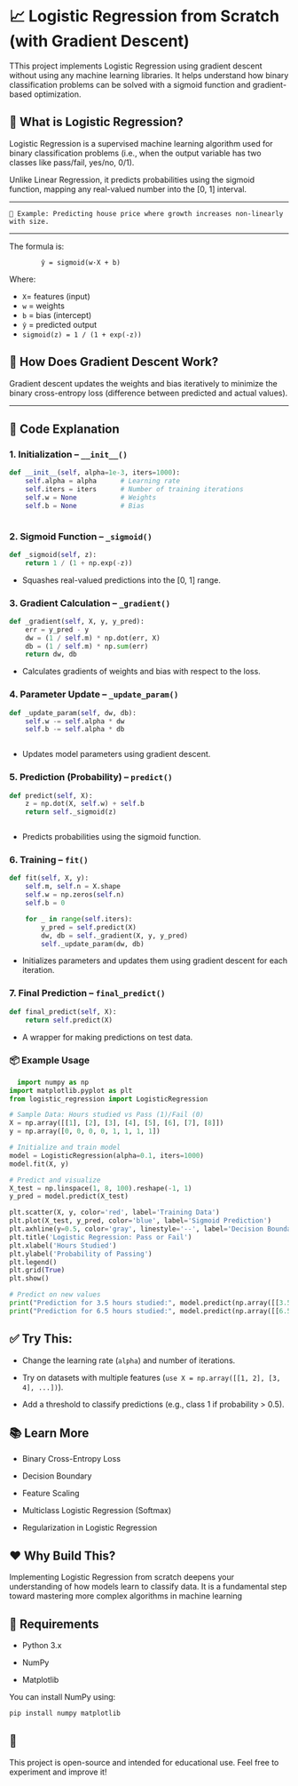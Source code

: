 
# 📈 Logistic Regression from Scratch (with Gradient Descent)

TThis project implements Logistic Regression using gradient descent without using any machine learning libraries. It helps understand how binary classification problems can be solved with a sigmoid function and gradient-based optimization.


## 🚀 What is Logistic Regression?

Logistic Regression is a supervised machine learning algorithm used for binary classification problems (i.e., when the output variable has two classes like pass/fail, yes/no, 0/1).

Unlike Linear Regression, it predicts probabilities using the sigmoid function, mapping any real-valued number into the [0, 1] interval.

---
    🎯 Example: Predicting house price where growth increases non-linearly with size.

---

The formula is:

            ŷ = sigmoid(w·X + b)


Where:

- `X`= features (input)
- `w` = weights 
- `b` = bias (intercept)
- `ŷ` = predicted output
- `sigmoid(z) = 1 / (1 + exp(-z))`

## 🧠 How Does Gradient Descent Work?

Gradient descent updates the weights and bias iteratively to minimize the binary cross-entropy loss (difference between predicted and actual values).



---

## 🧾 Code Explanation

### 1. Initialization – `__init__()`

```python
def __init__(self, alpha=1e-3, iters=1000):
    self.alpha = alpha      # Learning rate
    self.iters = iters      # Number of training iterations
    self.w = None           # Weights
    self.b = None           # Bias



```

### 2. Sigmoid Function – `_sigmoid()`

```python
def _sigmoid(self, z):
    return 1 / (1 + np.exp(-z))


```

- Squashes real-valued predictions into the [0, 1] range.

### 3. Gradient Calculation – `_gradient()`

```python
def _gradient(self, X, y, y_pred):
    err = y_pred - y
    dw = (1 / self.m) * np.dot(err, X)
    db = (1 / self.m) * np.sum(err)
    return dw, db


```

- Calculates gradients of weights and bias with respect to the loss.

### 4. Parameter Update – `_update_param()`

```python
def _update_param(self, dw, db):
    self.w -= self.alpha * dw
    self.b -= self.alpha * db



```

- Updates model parameters using gradient descent.

### 5. Prediction (Probability) – `predict()`

```python
def predict(self, X):
    z = np.dot(X, self.w) + self.b
    return self._sigmoid(z)



```

- Predicts probabilities using the sigmoid function.

### 6. Training – `fit()`

```python
def fit(self, X, y):
    self.m, self.n = X.shape
    self.w = np.zeros(self.n)
    self.b = 0

    for _ in range(self.iters):
        y_pred = self.predict(X)
        dw, db = self._gradient(X, y, y_pred)
        self._update_param(dw, db)

```

- Initializes parameters and updates them using gradient descent for each iteration.


### 7. Final Prediction – `final_predict()`

```python
def final_predict(self, X):
    return self.predict(X)

```

- A wrapper for making predictions on test data.


### 📦 Example Usage

```python
  import numpy as np
import matplotlib.pyplot as plt
from logistic_regression import LogisticRegression

# Sample Data: Hours studied vs Pass (1)/Fail (0)
X = np.array([[1], [2], [3], [4], [5], [6], [7], [8]])
y = np.array([0, 0, 0, 0, 1, 1, 1, 1])

# Initialize and train model
model = LogisticRegression(alpha=0.1, iters=1000)
model.fit(X, y)

# Predict and visualize
X_test = np.linspace(1, 8, 100).reshape(-1, 1)
y_pred = model.predict(X_test)

plt.scatter(X, y, color='red', label='Training Data')
plt.plot(X_test, y_pred, color='blue', label='Sigmoid Prediction')
plt.axhline(y=0.5, color='gray', linestyle='--', label='Decision Boundary')
plt.title('Logistic Regression: Pass or Fail')
plt.xlabel('Hours Studied')
plt.ylabel('Probability of Passing')
plt.legend()
plt.grid(True)
plt.show()

# Predict on new values
print("Prediction for 3.5 hours studied:", model.predict(np.array([[3.5]])))
print("Prediction for 6.5 hours studied:", model.predict(np.array([[6.5]])))


```


## ✅ Try This:

- Change the learning rate (`alpha`) and number of iterations.

- Try on datasets with multiple features (`use X = np.array([[1, 2], [3, 4], ...])`).

- Add a threshold to classify predictions (e.g., class 1 if probability > 0.5).

## 📚 Learn More

- Binary Cross-Entropy Loss

- Decision Boundary

- Feature Scaling

- Multiclass Logistic Regression (Softmax)

- Regularization in Logistic Regression

## ❤️ Why Build This?

Implementing Logistic Regression from scratch deepens your understanding of how models learn to classify data. It is a fundamental step toward mastering more complex algorithms in machine learning

## 🔧 Requirements

- Python 3.x

- NumPy

- Matplotlib

You can install NumPy using:

```bash
pip install numpy matplotlib

```

## 📄 

This project is open-source and intended for educational use. Feel free to experiment and improve it!
